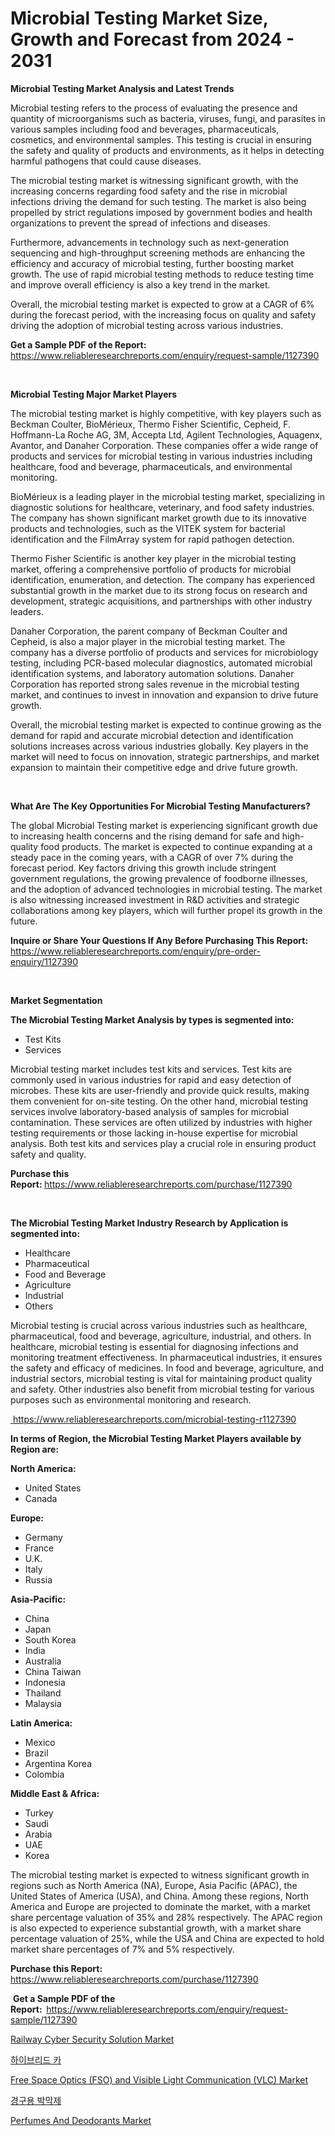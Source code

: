 <p><h1>Microbial Testing Market Size, Growth and Forecast from 2024 - 2031</h1></p><p><strong>Microbial Testing Market Analysis and Latest Trends</strong></p>
<p><p>Microbial testing refers to the process of evaluating the presence and quantity of microorganisms such as bacteria, viruses, fungi, and parasites in various samples including food and beverages, pharmaceuticals, cosmetics, and environmental samples. This testing is crucial in ensuring the safety and quality of products and environments, as it helps in detecting harmful pathogens that could cause diseases.</p><p>The microbial testing market is witnessing significant growth, with the increasing concerns regarding food safety and the rise in microbial infections driving the demand for such testing. The market is also being propelled by strict regulations imposed by government bodies and health organizations to prevent the spread of infections and diseases.</p><p>Furthermore, advancements in technology such as next-generation sequencing and high-throughput screening methods are enhancing the efficiency and accuracy of microbial testing, further boosting market growth. The use of rapid microbial testing methods to reduce testing time and improve overall efficiency is also a key trend in the market.</p><p>Overall, the microbial testing market is expected to grow at a CAGR of 6% during the forecast period, with the increasing focus on quality and safety driving the adoption of microbial testing across various industries.</p></p>
<p><strong>Get a Sample PDF of the Report:&nbsp;</strong> <a href="https://www.reliableresearchreports.com/enquiry/request-sample/1127390">https://www.reliableresearchreports.com/enquiry/request-sample/1127390</a></p>
<p>&nbsp;</p>
<p><strong>Microbial Testing Major Market Players</strong></p>
<p><p>The microbial testing market is highly competitive, with key players such as Beckman Coulter, BioMérieux, Thermo Fisher Scientific, Cepheid, F. Hoffmann-La Roche AG, 3M, Accepta Ltd, Agilent Technologies, Aquagenx, Avantor, and Danaher Corporation. These companies offer a wide range of products and services for microbial testing in various industries including healthcare, food and beverage, pharmaceuticals, and environmental monitoring.</p><p>BioMérieux is a leading player in the microbial testing market, specializing in diagnostic solutions for healthcare, veterinary, and food safety industries. The company has shown significant market growth due to its innovative products and technologies, such as the VITEK system for bacterial identification and the FilmArray system for rapid pathogen detection.</p><p>Thermo Fisher Scientific is another key player in the microbial testing market, offering a comprehensive portfolio of products for microbial identification, enumeration, and detection. The company has experienced substantial growth in the market due to its strong focus on research and development, strategic acquisitions, and partnerships with other industry leaders.</p><p>Danaher Corporation, the parent company of Beckman Coulter and Cepheid, is also a major player in the microbial testing market. The company has a diverse portfolio of products and services for microbiology testing, including PCR-based molecular diagnostics, automated microbial identification systems, and laboratory automation solutions. Danaher Corporation has reported strong sales revenue in the microbial testing market, and continues to invest in innovation and expansion to drive future growth.</p><p>Overall, the microbial testing market is expected to continue growing as the demand for rapid and accurate microbial detection and identification solutions increases across various industries globally. Key players in the market will need to focus on innovation, strategic partnerships, and market expansion to maintain their competitive edge and drive future growth.</p></p>
<p>&nbsp;</p>
<p><strong>What Are The Key Opportunities For Microbial Testing Manufacturers?</strong></p>
<p><p>The global Microbial Testing market is experiencing significant growth due to increasing health concerns and the rising demand for safe and high-quality food products. The market is expected to continue expanding at a steady pace in the coming years, with a CAGR of over 7% during the forecast period. Key factors driving this growth include stringent government regulations, the growing prevalence of foodborne illnesses, and the adoption of advanced technologies in microbial testing. The market is also witnessing increased investment in R&D activities and strategic collaborations among key players, which will further propel its growth in the future.</p></p>
<p><strong>Inquire or Share Your Questions If Any Before Purchasing This Report:</strong> <a href="https://www.reliableresearchreports.com/enquiry/pre-order-enquiry/1127390">https://www.reliableresearchreports.com/enquiry/pre-order-enquiry/1127390</a></p>
<p>&nbsp;</p>
<p><strong>Market Segmentation</strong></p>
<p><strong>The Microbial Testing Market Analysis by types is segmented into:</strong></p>
<p><ul><li>Test Kits</li><li>Services</li></ul></p>
<p><p>Microbial testing market includes test kits and services. Test kits are commonly used in various industries for rapid and easy detection of microbes. These kits are user-friendly and provide quick results, making them convenient for on-site testing. On the other hand, microbial testing services involve laboratory-based analysis of samples for microbial contamination. These services are often utilized by industries with higher testing requirements or those lacking in-house expertise for microbial analysis. Both test kits and services play a crucial role in ensuring product safety and quality.</p></p>
<p><strong>Purchase this Report:&nbsp;</strong><a href="https://www.reliableresearchreports.com/purchase/1127390">https://www.reliableresearchreports.com/purchase/1127390</a></p>
<p>&nbsp;</p>
<p><strong>The Microbial Testing Market Industry Research by Application is segmented into:</strong></p>
<p><ul><li>Healthcare</li><li>Pharmaceutical</li><li>Food and Beverage</li><li>Agriculture</li><li>Industrial</li><li>Others</li></ul></p>
<p><p>Microbial testing is crucial across various industries such as healthcare, pharmaceutical, food and beverage, agriculture, industrial, and others. In healthcare, microbial testing is essential for diagnosing infections and monitoring treatment effectiveness. In pharmaceutical industries, it ensures the safety and efficacy of medicines. In food and beverage, agriculture, and industrial sectors, microbial testing is vital for maintaining product quality and safety. Other industries also benefit from microbial testing for various purposes such as environmental monitoring and research.</p></p>
<p><a href="https://www.reliableresearchreports.com/microbial-testing-r1127390">&nbsp;https://www.reliableresearchreports.com/microbial-testing-r1127390</a></p>
<p><strong>In terms of Region, the Microbial Testing Market Players available by Region are:</strong></p>
<p>
    <p> <strong> North America: </strong>
        <ul>
            <li>United States</li>
            <li>Canada</li>
        </ul>
        </p> 
    <p> <strong> Europe: </strong>
        <ul>
            <li>Germany</li>
            <li>France</li>
            <li>U.K.</li>
            <li>Italy</li>
            <li>Russia</li>
        </ul>
        </p> 
    <p> <strong> Asia-Pacific: </strong>
        <ul>
            <li>China</li>
            <li>Japan</li>
            <li>South Korea</li>
            <li>India</li>
            <li>Australia</li>
            <li>China Taiwan</li>
            <li>Indonesia</li>
            <li>Thailand</li>
            <li>Malaysia</li>
        </ul>
        </p> 
    <p> <strong> Latin America: </strong>
        <ul>
            <li>Mexico</li>
            <li>Brazil</li>
            <li>Argentina Korea</li>
            <li>Colombia</li>
        </ul>
        </p> 
    <p> <strong> Middle East & Africa: </strong>
        <ul>
            <li>Turkey</li>
            <li>Saudi</li>
            <li>Arabia</li>
            <li>UAE</li>
            <li>Korea</li>
        </ul>
    </p>
    </p>
<p><p>The microbial testing market is expected to witness significant growth in regions such as North America (NA), Europe, Asia Pacific (APAC), the United States of America (USA), and China. Among these regions, North America and Europe are projected to dominate the market, with a market share percentage valuation of 35% and 28% respectively. The APAC region is also expected to experience substantial growth, with a market share percentage valuation of 25%, while the USA and China are expected to hold market share percentages of 7% and 5% respectively.</p></p>
<p><strong>Purchase this Report: </strong><a href="https://www.reliableresearchreports.com/purchase/1127390">https://www.reliableresearchreports.com/purchase/1127390</a></p>
<p>&nbsp;<strong>Get a Sample PDF of the Report:&nbsp;&nbsp;</strong><a href="https://www.reliableresearchreports.com/enquiry/request-sample/1127390">https://www.reliableresearchreports.com/enquiry/request-sample/1127390</a></p>
<p><strong></strong></p>
<p><p><a href="https://medium.com/@claire.robertson78798456/strategic-insights-into-global-railway-cyber-security-solution-market-trends-2024-2031-covered-159e84948fa1">Railway Cyber Security Solution Market</a></p><p><a href="https://github.com/nhaiquang84/Market-Research-Report-List-2/blob/main/818102378957.md">하이브리드 카</a></p><p><a href="https://medium.com/@lucas.vaughan6769/free-space-optics-fso-and-visible-light-communication-vlc-market-report-by-product-type-135914de6571">Free Space Optics (FSO) and Visible Light Communication (VLC) Market</a></p><p><a href="https://github.com/gambitz1998/Market-Research-Report-List-2/blob/main/947712078956.md">경구용 박막제</a></p><p><a href="https://github.com/AndreanneHane2023/Market-Research-Report-List-2/blob/main/perfumes-and-deodorants-market.md">Perfumes And Deodorants Market</a></p></p>